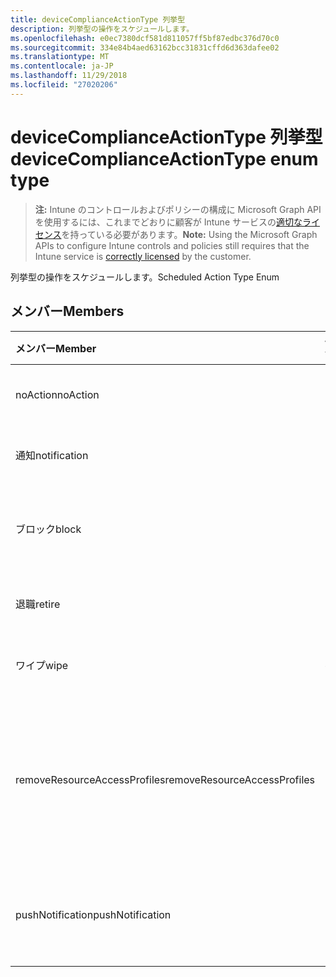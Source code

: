 ```yaml
---
title: deviceComplianceActionType 列挙型
description: 列挙型の操作をスケジュールします。
ms.openlocfilehash: e0ec7380dcf581d811057ff5bf87edbc376d70c0
ms.sourcegitcommit: 334e84b4aed63162bcc31831cffd6d363dafee02
ms.translationtype: MT
ms.contentlocale: ja-JP
ms.lasthandoff: 11/29/2018
ms.locfileid: "27020206"
---
```

# <a name="devicecomplianceactiontype-enum-type"></a><span data-ttu-id="91a6d-103">deviceComplianceActionType 列挙型</span><span class="sxs-lookup"><span data-stu-id="91a6d-103">deviceComplianceActionType enum type</span></span>

> <span data-ttu-id="91a6d-104">**注:** Intune のコントロールおよびポリシーの構成に Microsoft Graph API を使用するには、これまでどおりに顧客が Intune サービスの[適切なライセンス](https://go.microsoft.com/fwlink/?linkid=839381)を持っている必要があります。</span><span class="sxs-lookup"><span data-stu-id="91a6d-104">**Note:** Using the Microsoft Graph APIs to configure Intune controls and policies still requires that the Intune service is [correctly licensed](https://go.microsoft.com/fwlink/?linkid=839381) by the customer.</span></span>

<span data-ttu-id="91a6d-105">列挙型の操作をスケジュールします。</span><span class="sxs-lookup"><span data-stu-id="91a6d-105">Scheduled Action Type Enum</span></span>
## <a name="members"></a><span data-ttu-id="91a6d-106">メンバー</span><span class="sxs-lookup"><span data-stu-id="91a6d-106">Members</span></span>
|<span data-ttu-id="91a6d-107">メンバー</span><span class="sxs-lookup"><span data-stu-id="91a6d-107">Member</span></span>|<span data-ttu-id="91a6d-108">値</span><span class="sxs-lookup"><span data-stu-id="91a6d-108">Value</span></span>|<span data-ttu-id="91a6d-109">説明</span><span class="sxs-lookup"><span data-stu-id="91a6d-109">Description</span></span>|
|:---|:---|:---|
|<span data-ttu-id="91a6d-110">noAction</span><span class="sxs-lookup"><span data-stu-id="91a6d-110">noAction</span></span>|<span data-ttu-id="91a6d-111">0</span><span class="sxs-lookup"><span data-stu-id="91a6d-111">0</span></span>|<span data-ttu-id="91a6d-112">操作は必要ありません。</span><span class="sxs-lookup"><span data-stu-id="91a6d-112">No Action</span></span>|
|<span data-ttu-id="91a6d-113">通知</span><span class="sxs-lookup"><span data-stu-id="91a6d-113">notification</span></span>|<span data-ttu-id="91a6d-114">1</span><span class="sxs-lookup"><span data-stu-id="91a6d-114">1</span></span>|<span data-ttu-id="91a6d-115">通知を送信します。</span><span class="sxs-lookup"><span data-stu-id="91a6d-115">Send Notification</span></span>|
|<span data-ttu-id="91a6d-116">ブロック</span><span class="sxs-lookup"><span data-stu-id="91a6d-116">block</span></span>|<span data-ttu-id="91a6d-117">2</span><span class="sxs-lookup"><span data-stu-id="91a6d-117">2</span></span>|<span data-ttu-id="91a6d-118">AAD でデバイスをブロックします。</span><span class="sxs-lookup"><span data-stu-id="91a6d-118">Block the device in AAD</span></span>|
|<span data-ttu-id="91a6d-119">退職</span><span class="sxs-lookup"><span data-stu-id="91a6d-119">retire</span></span>|<span data-ttu-id="91a6d-120">3</span><span class="sxs-lookup"><span data-stu-id="91a6d-120">3</span></span>|<span data-ttu-id="91a6d-121">デバイスを破棄します。</span><span class="sxs-lookup"><span data-stu-id="91a6d-121">Retire the device</span></span>|
|<span data-ttu-id="91a6d-122">ワイプ</span><span class="sxs-lookup"><span data-stu-id="91a6d-122">wipe</span></span>|<span data-ttu-id="91a6d-123">4</span><span class="sxs-lookup"><span data-stu-id="91a6d-123">4</span></span>|<span data-ttu-id="91a6d-124">デバイスをワイプします。</span><span class="sxs-lookup"><span data-stu-id="91a6d-124">Wipe the device</span></span>|
|<span data-ttu-id="91a6d-125">removeResourceAccessProfiles</span><span class="sxs-lookup"><span data-stu-id="91a6d-125">removeResourceAccessProfiles</span></span>|<span data-ttu-id="91a6d-126">5</span><span class="sxs-lookup"><span data-stu-id="91a6d-126">5</span></span>|<span data-ttu-id="91a6d-127">デバイスからリソースのアクセス ・ プロファイルを削除します。</span><span class="sxs-lookup"><span data-stu-id="91a6d-127">Remove Resource Access Profiles from the device</span></span>|
|<span data-ttu-id="91a6d-128">pushNotification</span><span class="sxs-lookup"><span data-stu-id="91a6d-128">pushNotification</span></span>|<span data-ttu-id="91a6d-129">9</span><span class="sxs-lookup"><span data-stu-id="91a6d-129">9</span></span>|<span data-ttu-id="91a6d-130">デバイスにプッシュ通知を送信します。</span><span class="sxs-lookup"><span data-stu-id="91a6d-130">Send push notification to device</span></span>|



